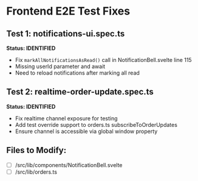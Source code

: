 # Frontend E2E Test Fixes

## Test 1: notifications-ui.spec.ts
**Status: IDENTIFIED**
- Fix `markAllNotificationsAsRead()` call in NotificationBell.svelte line 115
- Missing userId parameter and await
- Need to reload notifications after marking all read

## Test 2: realtime-order-update.spec.ts  
**Status: IDENTIFIED**
- Fix realtime channel exposure for testing
- Add test override support to orders.ts subscribeToOrderUpdates
- Ensure channel is accessible via global window property

## Files to Modify:
- [ ] /src/lib/components/NotificationBell.svelte
- [ ] /src/lib/orders.ts